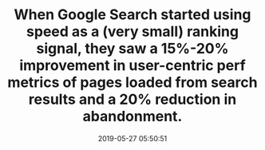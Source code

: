 ---
layout: post
title:  "When Google Search started using speed as a (very small) ranking signal, they saw a 15%-20% improvement in user-centric perf metrics of pages loaded from search results and a 20% reduction in abandonment."
img:
 image: "google-logo.png"
 alt: "Google Logo"
storySource: "https://webmasters.googleblog.com/2019/04/user-experience-improvements-with-page.html"
date:   2019-05-27 05:50:51
tags:
 - abandonment
 - search
 - "2019"
---